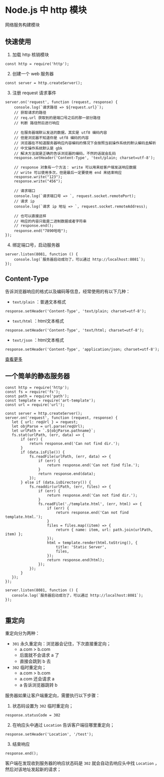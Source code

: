 
# Node.js 中 http 模块

网络服务构建模块

## 快速使用

1. 加载 http 核销模块
```
const http = require('http');
```
2. 创建一个 web 服务器
```
const server = http.createServer();
```
3. 注册 request 请求事件
```
server.on('request', function (request, response) {
    console.log(`请求路径 => ${request.url}`);
    // 获取请求的路径
    // req.url 获取到的是端口号之后的那一部分路径
    // 判断 路径然后进行响应
    
    // 在服务器端默认发送的数据，其实是 utf8 编码内容
    // 但是浏览器不知道你是 utf8 编码的内容
    // 浏览器在不知道服务器响应内容编码的情况下会按照当前操作系统的默认编码去解析
    // 中文操作系统默认是 gbk
    // 解决方法就是正确的告诉浏览器的编码，不然的话就会乱码
    response.setHeader('Content-Type', 'text/plain; charset=utf-8');
    
    // response 对象有一个方法： write 可以用来给客户端发送响应数据
    // write 可以使用多次，但是最后一定要使用 end 来结束响应
    response.write("123");
    response.write("456");
    
    // 请求端口
    console.log(`请求端口号 => `, request.socket.remotePort);
    // 请求 ip
    console.log(`请求 ip 地址 => `, request.socket.remoteAddress);
    
    // 也可以直接这样
    // 响应的内容只能是二进制数据或者字符串
    // response.end();
    response.end("7890哈哈");
});
```
4. 绑定端口号，启动服务器
```
server.listen(8081, function () {
    console.log(`服务器启动成功了，可以通过 http://localhost:8081`);
});
```


## Content-Type

告诉浏览器响应的格式以及编码等信息，经常使用的有以下几种：
- `text/plain` ：普通文本格式
```
response.setHeader('Content-Type', 'text/plain; charset=utf-8');
```
- `text/html` ：html文本格式
```
response.setHeader('Content-Type', 'text/html; charset=utf-8');
```
- `text/json` ：html文本格式
```
response.setHeader('Content-Type', 'application/json; charset=utf-8');
```
[查看更多](https://tool.oschina.net/commons)


## 一个简单的静态服务器

```
const http = require('http');
const fs = require('fs');
const path = require('path');
const template = require('art-template');
const url = require('url');

const server = http.createServer();
server.on('request', function (request, response) {
   let { url: reqUrl } = request;
   let objParse = url.parse(reqUrl);
   let urlPath = `.${objParse.pathname}`;
   fs.stat(urlPath, (err, data) => {
       if (err) {
           return response.end('Can not find dir.');
       }
       if (data.isFile()) {
           fs.readFile(urlPath, (err, data) => {
               if (err) {
                   return response.end('Can not find file.');
               }
               return response.end(data);
           });
       } else if (data.isDirectory()) {
           fs.readdir(urlPath, (err, files) => {
               if (err) {
                   return response.end('Can not find dir.');
               }
               fs.readFile('./template.html', (err, html) => {
                   if (err) {
                       return response.end('Can not find template.html.');
                   }
                   files = files.map((item) => {
                       return { name: item, url: path.join(urlPath, item) };
                   });
                   html = template.render(html.toString(), {
                       title: 'Static Server',
                       files,
                   });
                   return response.end(html);
               });
           });
       }
   });
});

server.listen(8081, function () {
   console.log(`服务器启动成功了，可以通过 http://localhost:8081`);
});
   
```


## 重定向

重定向分为两种：

- `301` 永久重定向：浏览器会记住，下次直接重定向；
    + a.com > b.com
    + 后面就不会请求 a 了
    + 直接会跳到 b 去
- `302` 临时重定向；
    + a.com > b.com
    + a.com 还会请求 a
    + a 告诉浏览器跳转 b

服务器如果让客户端重定向，需要执行以下步骤：

1. 状态码设置为 `302` 临时重定向；
```
response.statusCode = 302
```
2. 在响应头中通过 `Location` 告诉客户端往哪里重定向；
```
response.setHeader('Location', '/test');
```
3. 结束响应
```
response.end();
```

客户端在发现收到服务器的响应状态码是 `302` 就会自动去响应头中找 `Location` ，
然后对该地址发起新的请求；


